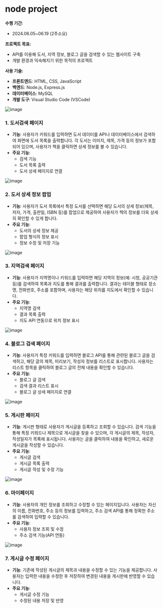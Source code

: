 # node project

**수행 기간**:
- 2024.06.05~06.19 (2주소요)

**프로젝트 목표:**
- API를 이용해 도서, 지역 정보, 블로그 글을 검색할 수 있는 웹사이트 구축
- 개발 환경과 익숙해지기 위한 목적의 프로젝트

**사용 기술:**
- **프론트엔드**: HTML, CSS, JavaScript
- **백엔드**: Node.js, Express.js
- **데이터베이스**: MySQL
- **개발 도구**: Visual Studio Code (VSCode)

![image](https://github.com/user-attachments/assets/b2e720c7-d47c-40d1-9779-34ec6e284c18)

### 1. **도서검색 페이지**
   - **기능**: 사용자가 키워드를 입력하면 도서 데이터를 API나 데이터베이스에서 검색하여 화면에 도서 목록을 출력합니다. 각 도서는 이미지, 제목, 가격 등의 정보가 포함되어 있으며, 사용자가 책을 클릭하면 상세 정보를 볼 수 있습니다.
   - **주요 기능**:
     - 검색 기능
     - 도서 목록 출력
     - 도서 상세 페이지로 연결
       

![image](https://github.com/user-attachments/assets/b4e70042-4748-4844-9460-f4e19004bc66)

### 2. **도서 상세 정보 팝업**
   - **기능**: 사용자가 도서 목록에서 특정 도서를 선택하면 해당 도서의 상세 정보(제목, 저자, 가격, 출판일, ISBN 등)를 팝업으로 제공하여 사용자가 책의 정보를 더욱 상세히 확인할 수 있게 합니다.
   - **주요 기능**:
     - 도서의 상세 정보 제공
     - 팝업 형식의 정보 표시
     - 정보 수정 및 저장 기능 


![image](https://github.com/user-attachments/assets/6f33b216-c66a-4b50-9cb1-cfd8c16aa312)

### 3. **지역검색 페이지**
   - **기능**: 사용자가 지역명이나 키워드를 입력하면 해당 지역의 정보(예: 시청, 공공기관 등)를 검색하여 목록과 지도를 통해 결과를 출력합니다. 결과는 테이블 형태로 장소명, 전화번호, 주소를 포함하며, 사용자는 해당 위치를 지도에서 확인할 수 있습니다.
   - **주요 기능**:
     - 지역명 검색
     - 결과 목록 출력
     - 지도 API 연동으로 위치 정보 표시

![image](https://github.com/user-attachments/assets/e4f8d461-116b-446f-9115-122b2b7796b9)

### 4. **블로그 검색 페이지**
   - **기능**: 사용자가 특정 키워드를 입력하면 블로그 API를 통해 관련된 블로그 글을 검색하고, 해당 글의 제목, 미리보기, 작성자 정보를 리스트로 표시합니다. 사용자는 리스트 항목을 클릭하여 블로그 글의 전체 내용을 확인할 수 있습니다.
   - **주요 기능**:
     - 블로그 글 검색
     - 검색 결과 리스트 표시
     - 블로그 글 상세 페이지로 연결

![image](https://github.com/user-attachments/assets/0b8c5e74-59c2-4fdf-9d59-1867ad2ef6d5)

### 5. **게시판 페이지**
   - **기능**: 게시판 형태로 사용자가 게시글을 등록하고 조회할 수 있습니다. 검색 기능을 통해 특정 키워드나 제목으로 게시글을 찾을 수 있으며, 각 게시글의 제목, 작성자, 작성일자가 목록에 표시됩니다. 사용자는 글을 클릭하여 내용을 확인하고, 새로운 게시글을 작성할 수 있습니다.
   - **주요 기능**:
     - 게시글 검색
     - 게시글 목록 출력
     - 게시글 작성 및 수정 기능

![image](https://github.com/user-attachments/assets/882c40c0-1d00-41a0-8c58-606990d38c75)

### 6. **마이페이지**
   - **기능**: 사용자의 개인 정보를 조회하고 수정할 수 있는 페이지입니다. 사용자는 자신의 이름, 전화번호, 주소 등의 정보를 입력하고, 주소 검색 API를 통해 정확한 주소를 검색하여 입력할 수 있습니다.
   - **주요 기능**:
     - 사용자 정보 조회 및 수정
     - 주소 검색 기능(API 연동)

![image](https://github.com/user-attachments/assets/92004714-1b9b-4fea-84e2-63528b423321)

### 7. **게시글 수정 페이지**
   - **기능**: 기존에 작성된 게시글의 제목과 내용을 수정할 수 있는 기능을 제공합니다. 사용자는 입력한 내용을 수정한 후 저장하여 변경된 내용을 게시판에 반영할 수 있습니다.
   - **주요 기능**:
     - 게시글 수정 기능
     - 수정된 내용 저장 및 반영
